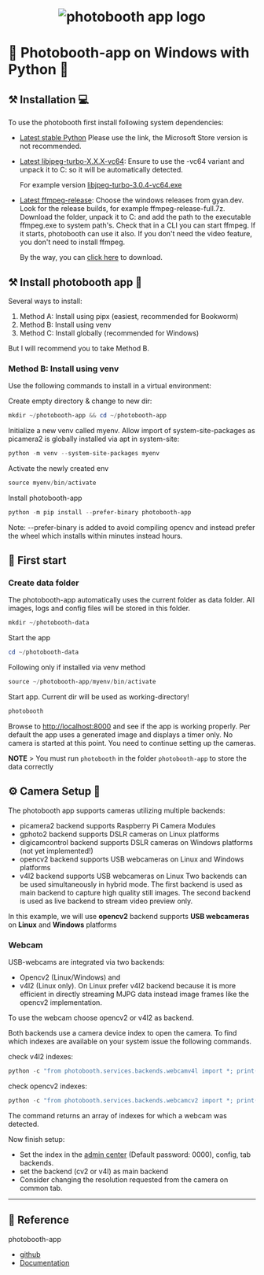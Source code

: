 <h1 align="center"><img src="https://raw.githubusercontent.com/photobooth-app/photobooth-app/main/assets/logo/logo-text-blue-transparent.png" alt="photobooth app logo" /></h1>

# 📸 Photobooth-app on Windows with Python 🐍

## ⚒️ Installation 💻
To use the photobooth first install following system dependencies:

- [Latest stable Python](https://www.python.org/downloads/) Please use the link, the Microsoft Store version is not recommended.
  
- [Latest libjpeg-turbo-X.X.X-vc64](https://github.com/libjpeg-turbo/libjpeg-turbo/releases): Ensure to use the -vc64 variant and unpack it to C: so it will be automatically detected.

  For example version [libjpeg-turbo-3.0.4-vc64.exe](https://github.com/libjpeg-turbo/libjpeg-turbo/releases/download/3.0.4/libjpeg-turbo-3.0.4-vc64.exe)

- [Latest ffmpeg-release](https://ffmpeg.org/download.html): Choose the windows releases from gyan.dev. Look for the release builds, for example ffmpeg-release-full.7z. Download the folder, unpack it to C: and add the path to the executable ffmpeg.exe to system path's. Check that in a CLI you can start ffmpeg. If it starts, photobooth can use it also. If you don't need the video feature, you don't need to install ffmpeg.

  By the way, you can [click here](https://www.gyan.dev/ffmpeg/builds/ffmpeg-release-full.7z) to download.

## ⚒️ Install photobooth app 📸
Several ways to install:
1. Method A: Install using pipx (easiest, recommended for Bookworm)
2. Method B: Install using venv
3. Method C: Install globally (recommended for Windows)

But I will recommend you to take Method B.</p>

### Method B: Install using venv
Use the following commands to install in a virtual environment:

Create empty directory & change to new dir:
```powershell
mkdir ~/photobooth-app && cd ~/photobooth-app
```
Initialize a new venv called myenv. Allow import of system-site-packages as picamera2 is globally installed via apt in system-site:
```powershell
python -m venv --system-site-packages myenv
```
Activate the newly created env
```powershell
source myenv/bin/activate
```
Install photobooth-app
```powershell
python -m pip install --prefer-binary photobooth-app
```
Note: --prefer-binary is added to avoid compiling opencv and instead prefer the wheel which installs within minutes instead hours.

## 📁 First start
### Create data folder
The photobooth-app automatically uses the current folder as data folder. All images, logs and config files will be stored in this folder.

```powershell
mkdir ~/photobooth-data
```
Start the app
```powershell
cd ~/photobooth-data
```
Following only if installed via venv method
```powershell
source ~/photobooth-app/myenv/bin/activate
```
Start app. Current dir will be used as working-directory!
```powershell
photobooth
```
Browse to [http://localhost:8000](http://localhost:8000/) and see if the app is working properly. Per default the app uses a generated image and displays a timer only. No camera is started at this point. You need to continue setting up the cameras.

**NOTE** > You must run `photobooth` in the folder `photobooth-app` to store the data correctly

## ⚙️ Camera Setup 📸
The photobooth app supports cameras utilizing multiple backends:

- picamera2 backend supports Raspberry Pi Camera Modules
- gphoto2 backend supports DSLR cameras on Linux platforms
- digicamcontrol backend supports DSLR cameras on Windows platforms (not yet implemented!)
- opencv2 backend supports USB webcameras on Linux and Windows platforms
- v4l2 backend supports USB webcameras on Linux
Two backends can be used simultaneously in hybrid mode. The first backend is used as main backend to capture high quality still images. The second backend is used as live backend to stream video preview only.

In this example, we will use **opencv2** backend supports **USB webcameras** on **Linux** and **Windows** platforms

### Webcam
USB-webcams are integrated via two backends:

- Opencv2 (Linux/Windows) and
- v4l2 (Linux only).
On Linux prefer v4l2 backend because it is more efficient in directly streaming MJPG data instead image frames like the opencv2 implementation.

To use the webcam choose opencv2 or v4l2 as backend.

Both backends use a camera device index to open the camera. To find which indexes are available on your system issue the following commands.

check v4l2 indexes:
```powershell
python -c "from photobooth.services.backends.webcamv4l import *; print(available_camera_indexes())"
```
check opencv2 indexes:
```powershell
python -c "from photobooth.services.backends.webcamcv2 import *; print(available_camera_indexes())"
```
The command returns an array of indexes for which a webcam was detected.

Now finish setup:

- Set the index in the [admin center](http://localhost/#/admin/config) (Default password: 0000), config, tab backends.
- set the backend (cv2 or v4l) as main backend
- Consider changing the resolution requested from the camera on common tab.

---

## 📖 Reference

photobooth-app
- [github](https://github.com/photobooth-app/photobooth-app.git)
- [Documentation](https://photobooth-app.org/)

